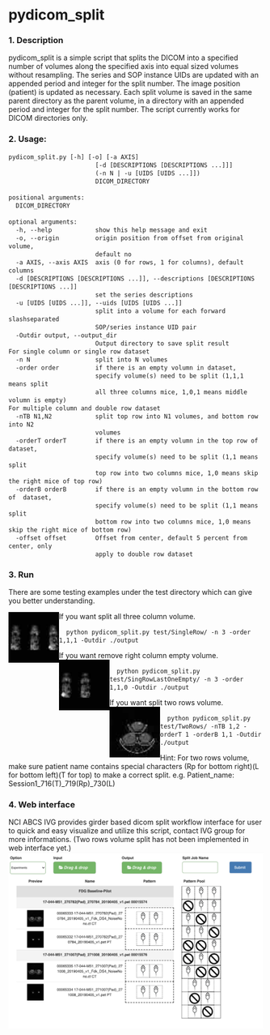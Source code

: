 # pydicom_split

### 1. Description

pydicom_split is a simple script that splits the DICOM into a specified number of volumes along the specified axis into equal sized volumes without resampling. The series and SOP instance UIDs are updated with an appended period and integer for the split number. The image position (patient) is updated as necessary. Each split volume is saved in the same parent directory as the parent volume, in a directory with an appended period and integer for the split number. The script currently works for DICOM directories only.

### 2. Usage: 
```
pydicom_split.py [-h] [-o] [-a AXIS]
                        [-d [DESCRIPTIONS [DESCRIPTIONS ...]]]
                        (-n N | -u [UIDS [UIDS ...]])
                        DICOM_DIRECTORY

positional arguments:
  DICOM_DIRECTORY

optional arguments:
  -h, --help            show this help message and exit
  -o, --origin          origin position from offset from original volume,
                        default no
  -a AXIS, --axis AXIS  axis (0 for rows, 1 for columns), default columns
  -d [DESCRIPTIONS [DESCRIPTIONS ...]], --descriptions [DESCRIPTIONS [DESCRIPTIONS ...]]
                        set the series descriptions
  -u [UIDS [UIDS ...]], --uids [UIDS [UIDS ...]]
                        split into a volume for each forward slashseparated
                        SOP/series instance UID pair
  -Outdir output, --output_dir 
                        Output directory to save split result
For single column or single row dataset
  -n N                  split into N volumes
  -order order          if there is an empty volumn in dataset,
                        specify volume(s) need to be split (1,1,1 means split 
                        all three columns mice, 1,0,1 means middle volumn is empty)
For multiple column and double row dataset
  -nTB N1,N2            split top row into N1 volumes, and bottom row into N2 
                        volumes
  -orderT orderT        if there is an empty volumn in the top row of dataset,
                        specify volume(s) need to be split (1,1 means split 
                        top row into two columns mice, 1,0 means skip the right mice of top row)
  -orderB orderB        if there is an empty volumn in the bottom row of  dataset,
                        specify volume(s) need to be split (1,1 means split 
                        bottom row into two columns mice, 1,0 means skip the right mice of bottom row)
  -offset offset        Offset from center, default 5 percent from center, only
                        apply to double row dataset
```

### 3. Run
There are some testing examples under the test directory which can give you better understanding.

If you want split all three column volume.
<img align="left" width="100" height="100" src="test/SingleRow/thmb_1.3.46.670589.11.17169.5.0.3060.2019082909190671216.jpg">
```
  python pydicom_split.py test/SingleRow/ -n 3 -order 1,1,1 -Outdir ./output
```
If you want remove right column empty volume.
<img align="left" width="100" height="100" src="test/SingRowLastOneEmpty/thmb_1.3.46.670589.11.17169.5.0.7912.2019101010042925516.jpg">
```
  python pydicom_split.py test/SingRowLastOneEmpty/ -n 3 -order 1,1,0 -Outdir ./output

```
If you want split two rows volume.
<img align="left" width="100" height="100" src="test/TwoRows/thmb_1.3.6.1.4.1.12842.1.1.14.4.20200910.100022.319.463497616.jpg">
```
  python pydicom_split.py test/TwoRows/ -nTB 1,2 -orderT 1 -orderB 1,1 -Outdir ./output

```
Hint: For two rows volume, make sure patient name contains special characters (Rp for bottom right)(L for bottom left)(T for top) to make a correct split. e.g. Patient_name: Session1_716(T)_719(Rp)_730(L)
### 4. Web interface
NCI ABCS IVG provides girder based dicom split workflow interface for user to quick and easy visualize and utilize this script, contact IVG group for more informations. (Two rows volume split has not been implemented in web interface yet.)
<img align="left" src="test/webInterface.png"> 
